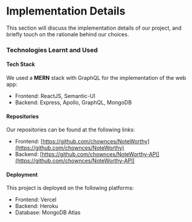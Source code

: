 # Implementation Details

This section will discuss the implementation details of our project, and briefly touch on the rationale behind our choices.

### Technologies Learnt and Used

#### Tech Stack
We used a **MERN** stack with GraphQL for the implementation of the web app:

- Frontend: ReactJS, Semantic-UI
- Backend: Express, Apollo, GraphQL, MongoDB

#### Repositories
Our repositories can be found at the following links:

- Frontend: [https://github.com/chownces/NoteWorthy](https://github.com/chownces/NoteWorthy)
- Backend: [https://github.com/chownces/NoteWorthy-API](https://github.com/chownces/NoteWorthy-API)

#### Deployment
This project is deployed on the following platforms:

- Frontend: Vercel
- Backend: Heroku
- Database: MongoDB Atlas


